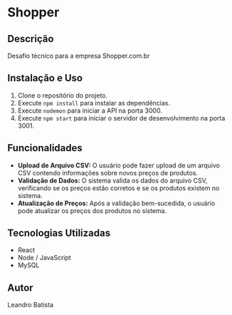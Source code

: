 # Shopper

## Descrição
Desafio técnico para a empresa Shopper.com.br

## Instalação e Uso
1. Clone o repositório do projeto.
2. Execute `npm install` para instalar as dependências.
3. Execute `nodemon` para iniciar a API na porta 3000.
4. Execute `npm start` para iniciar o servidor de desenvolvimento na porta 3001.

## Funcionalidades
- **Upload de Arquivo CSV:** O usuário pode fazer upload de um arquivo CSV contendo informações sobre novos preços de produtos.
- **Validação de Dados:** O sistema valida os dados do arquivo CSV, verificando se os preços estão corretos e se os produtos existem no sistema.
- **Atualização de Preços:** Após a validação bem-sucedida, o usuário pode atualizar os preços dos produtos no sistema.

## Tecnologias Utilizadas
- React
- Node / JavaScript
- MySQL

## Autor
Leandro Batista
